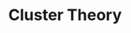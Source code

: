 <!--
   Keep it THEORETICAL folks. If you are starting to write an opiniated HOWTO,
   it might be better to set that kind of information aside for the handbook.
-->

# Cluster Theory

<!-- Link to sections below. -->

<!-- Additional sections from the original .rst can be converted and appended here. -->
